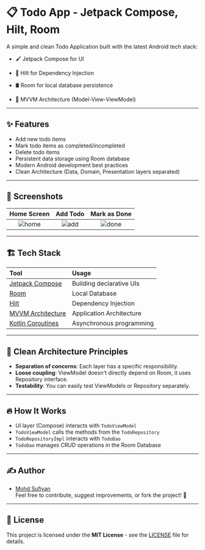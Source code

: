 # 📋 Todo App - Jetpack Compose, Hilt, Room

A simple and clean Todo Application built with the latest Android tech stack:

- 🖌 Jetpack Compose for UI

- 💉 Hilt for Dependency Injection

- 🛢 Room for local database persistence

- 🧠 MVVM Architecture (Model-View-ViewModel)

---

## ✨ Features
- Add new todo items
- Mark todo items as completed/incompleted
- Delete todo items
- Persistent data storage using Room database
- Modern Android development best practices
- Clean Architecture (Data, Domain, Presentation layers separated)

---

## 📸 Screenshots
| Home Screen | Add Todo | Mark as Done |
|:---:|:---:|:---:|
| ![home](./screenshots/home.png) | ![add](./screenshots/add.png) | ![done](./screenshots/done.png) |

---

## 🏗️ Tech Stack
| Tool | Usage |
|:---|:---|
| [Jetpack Compose](https://developer.android.com/jetpack/compose) | Building declarative UIs |
| [Room](https://developer.android.com/jetpack/androidx/releases/room) | Local Database |
| [Hilt](https://developer.android.com/training/dependency-injection/hilt-android) | Dependency Injection |
| [MVVM Architecture](https://developer.android.com/jetpack/guide) | Application Architecture |
| [Kotlin Coroutines](https://developer.android.com/kotlin/coroutines) | Asynchronous programming |

---

## 🧹 Clean Architecture Principles

- **Separation of concerns**: Each layer has a specific responsibility.
- **Loose coupling**: ViewModel doesn't directly depend on Room, it uses Repository interface.
- **Testability**: You can easily test ViewModels or Repository separately.

---

## 🔥 How It Works

- UI layer (Compose) interacts with `TodoViewModel`
- `TodoViewModel` calls the methods from the `TodoRepository`
- `TodoRepositoryImpl` interacts with `TodoDao`
- `TodoDao` manages CRUD operations in the Room Database

---

## ✍️ Author

- [Mohd Sufiyan](https://github.com/sufiyan-12)  
Feel free to contribute, suggest improvements, or fork the project! 🚀

---

## 📄 License

This project is licensed under the **MIT License** - see the [LICENSE](LICENSE) file for details.

